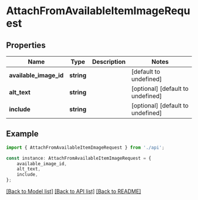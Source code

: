 # AttachFromAvailableItemImageRequest


## Properties

Name | Type | Description | Notes
------------ | ------------- | ------------- | -------------
**available_image_id** | **string** |  | [default to undefined]
**alt_text** | **string** |  | [optional] [default to undefined]
**include** | **string** |  | [optional] [default to undefined]

## Example

```typescript
import { AttachFromAvailableItemImageRequest } from './api';

const instance: AttachFromAvailableItemImageRequest = {
    available_image_id,
    alt_text,
    include,
};
```

[[Back to Model list]](../README.md#documentation-for-models) [[Back to API list]](../README.md#documentation-for-api-endpoints) [[Back to README]](../README.md)
